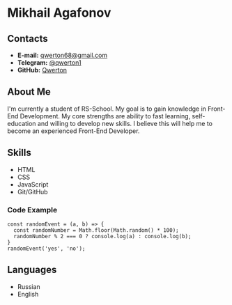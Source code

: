 # Mikhail Agafonov


## Contacts
* **E-mail:** qwerton68@gmail.com
* **Telegram:** [@qwerton1](https://t.me/qwerton1)
* **GitHub:** [Qwerton](https://github.com/Qwerton)

## About Me
I'm currently a student of RS-School. My goal is to gain knowledge in Front-End Development.
My core strengths are ability to fast learning, self-education and willing to develop new skills.
I believe this will help me to become an experienced Front-End Developer.

## Skills
  * HTML
  * CSS
  * JavaScript
  * Git/GitHub


### Code Example
```
const randomEvent = (a, b) => {
  const randomNumber = Math.floor(Math.random() * 100);
  randomNumber % 2 === 0 ? console.log(a) : console.log(b);
}
randomEvent('yes', 'no');

```
## Languages
  * Russian
  * English



